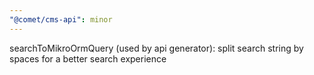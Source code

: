 ```yaml
---
"@comet/cms-api": minor
---
```


searchToMikroOrmQuery (used by api generator): split search string by spaces for a better search experience
